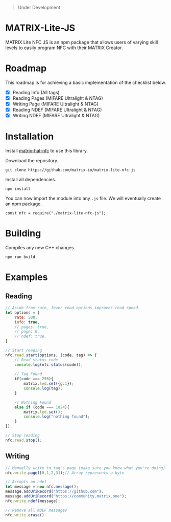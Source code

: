 > Under Development

# MATRIX-Lite-JS

MATRIX Lite NFC JS is an npm package that allows users of varying skill levels to easily program NFC with their MATRIX Creator.

# Roadmap
This roadmap is for achieving a basic implementation of the checklist below.
- [x] Reading Info  (All tags)
- [x] Reading Pages (MIFARE Ultralight & NTAG)
- [x] Writing Page  (MIFARE Ultralight & NTAG)
- [x] Reading NDEF  (MIFARE Ultralight & NTAG)
- [x] Writing NDEF  (MIFARE Ultralight & NTAG)

# Installation
Install [matrix-hal-nfc](https://github.com/matrix-io/matrix-hal-nfc) to use this library.

Download the repository.
```
git clone https://github.com/matrix-io/matrix-lite-nfc-js
```

Install all dependencies.
```
npm install
```

You can now import the module into any `.js` file. We will eventually create an npm package.
```
const nfc = require("./matrix-lite-nfc-js");
```


# Building
Compiles any new C++ changes.
```
npm run build
```

# Examples

## Reading
```js
// Aside from rate, fewer read options improves read speed.
let options = {
    rate: 500,
    info: true,     
    // pages: true,
    // page: 0,
    // ndef: true,
}

// Start reading
nfc.read.start(options, (code, tag) => {
    // Read status code
    console.log(nfc.status(code));
    
    // Tag Found
    if(code === 256){
        matrix.led.set({g:1});
        console.log(tag);
    }

    // Nothing Found
    else if (code === 1024){
        matrix.led.set();
        console.log("nothing found");
    }
});

// Stop reading
nfc.read.stop();
```

## Writing
```js
// Manually write to tag's page (make sure you know what you're doing)
nfc.write.page([0,1,2,3]);// Array represents a byte

// Accepts an ndef
let message = new nfc.message();
message.addUriRecord("https://github.com");
message.addUriRecord("https://community.matrix.one");
nfc.write.ndef(message);

// Remove all NDEF messages
nfc.write.erase()
```